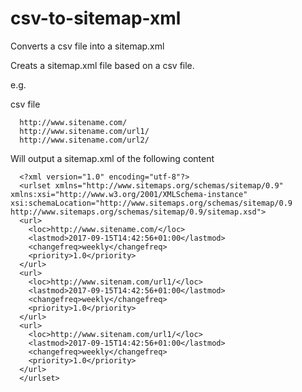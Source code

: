 # csv-to-sitemap-xml
Converts a csv file into a sitemap.xml 

Creats a sitemap.xml file based on a csv file.

e.g. 

csv file 
```
  http://www.sitename.com/
  http://www.sitename.com/url1/
  http://www.sitename.com/url2/
```

Will output a sitemap.xml of the following content

```
  <?xml version="1.0" encoding="utf-8"?>
  <urlset xmlns="http://www.sitemaps.org/schemas/sitemap/0.9" xmlns:xsi="http://www.w3.org/2001/XMLSchema-instance" xsi:schemaLocation="http://www.sitemaps.org/schemas/sitemap/0.9 http://www.sitemaps.org/schemas/sitemap/0.9/sitemap.xsd">
  <url>
    <loc>http://www.sitename.com/</loc>
    <lastmod>2017-09-15T14:42:56+01:00</lastmod>
    <changefreq>weekly</changefreq>
    <priority>1.0</priority>
  </url>
  <url>
    <loc>http://www.sitenam.com/url1/</loc>
    <lastmod>2017-09-15T14:42:56+01:00</lastmod>
    <changefreq>weekly</changefreq>
    <priority>1.0</priority>
  </url>
  <url>
    <loc>http://www.sitenam.com/url1/</loc>
    <lastmod>2017-09-15T14:42:56+01:00</lastmod>
    <changefreq>weekly</changefreq>
    <priority>1.0</priority>
  </url>
  </urlset>
```
